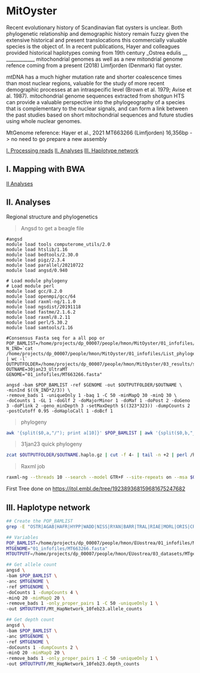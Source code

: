 # MitOyster

Recent evolutionary history of Scandinavian flat oysters is unclear. Both phylogenetic relationship and demographic history remain fuzzy given the extensive historical and present translocations this commercially valuable species is the object of.
In a recent publications, Hayer and colleagues provided historical haplotypes coming from 19th century _Ostrea edulis __ ____________
mitochondrial genomes as well as a new mitondrial genome refence coming from a present (2018) Limfjorden (Denmark) flat oyster.

mtDNA has a much higher mutation rate and shorter coalescence times than most nuclear regions, valuable for the study of more recent demographic processes at an intraspecific level (Brown et al. 1979; Avise et al. 1987). mitochondrial genome sequences extracted from shotgun HTS can provide a valuable perspective into the phylogeography of a species that is complementary to the nuclear signals, and can form a link between the past studies based on short mitochondrial sequences and future studies using whole nuclear genomes.

MtGenome reference: Hayer et al., 2021 MT663266 (Limfjorden) 16,356bp
-> no need to go prepare a new assembly 

[I. Processing reads](#i-mapping-with-bwa)
[II. Analyses](#ii-analyses)
[III. Haplotype network](#iii-haplotype-network)
## I. Mapping with BWA

[II Analyses](II-Analyses)

## II. Analyses
Regional structure and phylogenetics
>Angsd to get a beagle file 
```
#angsd
module load tools computerome_utils/2.0
module load htslib/1.16
module load bedtools/2.30.0
module load pigz/2.3.4
module load parallel/20210722
module load angsd/0.940

# Load module phylogeny
# Load module perl
module load gcc/8.2.0
module load openmpi/gcc/64
module load raxml-ng/1.1.0
module load ngsdist/20191118
module load fastme/2.1.6.2
module load raxml/8.2.11
module load perl/5.30.2
module load samtools/1.16
```


```
#Consensus Fasta seq for a all pop or 
POP_BAMLIST=/home/projects/dp_00007/people/hmon/MitOyster/01_infofiles/List_phylogenyMT_7jun22.txt
N_IND=`cat /home/projects/dp_00007/people/hmon/MitOyster/01_infofiles/List_phylogenyMT_7jun22.txt | wc -l`
OUTPUTFOLDER=/home/projects/dp_00007/people/hmon/MitOyster/03_results/scandinavia
OUTNAME=30jan23_UltraMT
GENOME="01_infofiles/MT663266.fasta"

angsd -bam $POP_BAMLIST -ref $GENOME -out $OUTPUTFOLDER/$OUTNAME \
-minInd $((N_IND*2/3)) \
-remove_bads 1 -uniqueOnly 1 -baq 1 -C 50 -minMapQ 30 -minQ 30 \
-doCounts 1 -GL 1 -doGlf 2 -doMajorMinor 1 -doMaf 1 -doPost 2 -doGeno 3 -doPlink 2 -geno_minDepth 3 -setMaxDepth $((323*323)) -dumpCounts 2 -postCutoff 0.95 -doHaploCall 1 -doBcf 1 
```

>phylogeny
```bash
awk '{split($0,a,"/"); print a[10]}' $POP_BAMLIST | awk '{split($0,b,"_"); print b[1]"_"b[2]}' > /home/projects/dp_00007/people/hmon/MitOyster/01_infofiles/List_phylogenyMT_7jun22.labels
```

>31jan23 quick phylogeny 
```bash
zcat $OUTPUTFOLDER/$OUTNAME.haplo.gz | cut -f 4- | tail -n +2 | perl /home/projects/dp_00007/people/hmon/MitOyster/00_scripts/tsv_merge.pl --transp --ofs '' - | awk 'NR==FNR{id=$1; sub(".*\\/","",id); sub("\\..*","",id); x[FNR]=id} NR!=FNR{ print ">"x[FNR]"\n"$1}' /home/projects/dp_00007/people/hmon/MitOyster/01_infofiles/List_phylogenyMT_7jun22.labels - > $OUTPUTFOLDER/$OUTNAME.fasta
```
>Raxml job
```bash
raxml-ng --threads 10 --search --model GTR+F --site-repeats on --msa $OUTPUTFOLDER/$OUTNAME.fasta --prefix $OUTPUTFOLDER/$OUTNAME.Possible.raxmlng_31jan23
```

First Tree done on https://itol.embl.de/tree/192389368159681675247682 



## III. Haplotype network
```bash
## Create the POP_BAMLIST
grep -E "OSTR|AGAB|HAFR|HYPP|WADD|NISS|RYAN|BARR|TRAL|RIAE|MORL|ORIS|CRES|Lurida|USAM" /home/projects/dp_00007/people/hmon/MitOyster/01_infofiles/List_phylogenyMT_7jun22.txt >/home/projects/dp_00007/people/hmon/EUostrea/01_infofiles/Mt_HapNetwork_10feb23_15pops_bamlist.txt

## Variables
POP_BAMLIST=/home/projects/dp_00007/people/hmon/EUostrea/01_infofiles/Mt_HapNetwork_10feb23_14pops_bamlist.txt
MTGENOME="01_infofiles/MT663266.fasta"
MTOUTPUTF=/home/projects/dp_00007/people/hmon/EUostrea/03_datasets/MTgenome

## Get allele count 
angsd \
-bam $POP_BAMLIST \
-anc $MTGENOME \
-ref $MTGENOME \
-doCounts 1 -dumpCounts 4 \
-minQ 20 -minMapQ 20 \
-remove_bads 1 -only_proper_pairs 1 -C 50 -uniqueOnly 1 \
-out $MTOUTPUTF/Mt_HapNetwork_10feb23.allele_counts

## Get depth count
angsd \
-bam $POP_BAMLIST \
-anc $MTGENOME \
-ref $MTGENOME \
-doCounts 1 -dumpCounts 2 \
-minQ 20 -minMapQ 20 \
-remove_bads 1 -only_proper_pairs 1 -C 50 -uniqueOnly 1 \
-out $MTOUTPUTF/Mt_HapNetwork_10feb23.depth_counts
```
